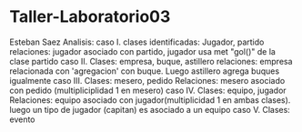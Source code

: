 # Taller-Laboratorio03
Esteban Saez
Analisis:
  caso I. clases identificadas: Jugador, partido
          relaciones: jugador asociado con partido, jugador usa met "gol()" de la clase partido
  caso II. Clases: empresa, buque, astillero
          relaciones: empresa relacionada con 'agregacion' con buque. Luego astillero agrega buques igualmente
  caso III. Clases: mesero, pedido
           Relaciones: mesero asociado con pedido (multipliciplidad 1 en mesero)
  caso IV. Clases: equipo, jugador
           Relaciones: equipo asociado con jugador(multiplicidad 1 en ambas clases). luego un tipo de jugador (capitan) es asociado a un equipo
  caso V. Clases: evento 
